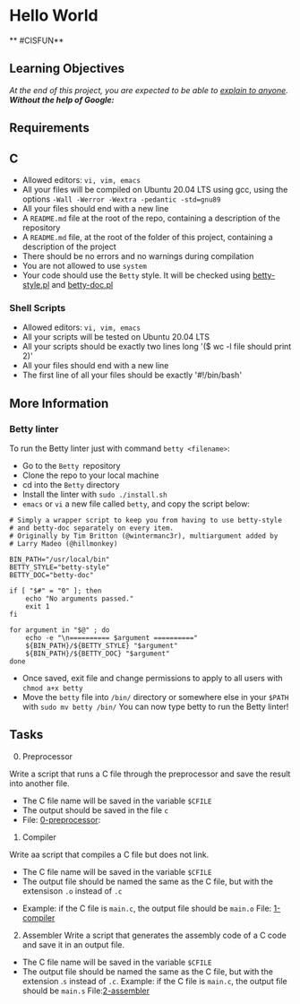 # Hello World 
** #CISFUN**

## Learning Objectives
*At the end of this project, you are expected to be able to [explain to anyone](https://fs.blog/feynman-learning-technique/). **Without the help of Google:***

## Requirements
## C
* Allowed editors: `vi, vim, emacs`
* All your files will be compiled on Ubuntu 20.04 LTS using gcc, using the options `-Wall -Werror -Wextra -pedantic -std=gnu89`
* All your files should end with a new line
* A `README.md` file at the root of the repo, containing a description of the repository
* A `README.md` file, at the root of the folder of this project, containing a description of the project
* There should be no errors and no warnings during compilation
* You are not allowed to use `system`
* Your code should use the `Betty` style. It will be checked using [betty-style.pl](https://github.com/holbertonschool/Betty/blob/master/betty-style.pl) and [betty-doc.pl](https://github.com/holbertonschool/Betty/blob/master/betty-doc.pl)
### Shell Scripts
* Allowed editors: `vi, vim, emacs`
* All your scripts will be tested on Ubuntu 20.04 LTS
* All your scripts should be exactly two lines long '($ wc -l file should print 2)'
* All your files should end with a new line
* The first line of all your files should be exactly '#!/bin/bash'

## More Information
### Betty linter
To run the Betty linter just with command `betty <filename>`:

* Go to the `Betty `repository
* Clone the repo to your local machine
* cd into the `Betty` directory
* Install the linter with `sudo ./install.sh`
* `emacs` or `vi` a new file called `betty`, and copy the script below:
```#!/bin/bash
# Simply a wrapper script to keep you from having to use betty-style
# and betty-doc separately on every item.
# Originally by Tim Britton (@wintermanc3r), multiargument added by
# Larry Madeo (@hillmonkey)

BIN_PATH="/usr/local/bin"
BETTY_STYLE="betty-style"
BETTY_DOC="betty-doc"

if [ "$#" = "0" ]; then
    echo "No arguments passed."
    exit 1
fi

for argument in "$@" ; do
    echo -e "\n========== $argument =========="
    ${BIN_PATH}/${BETTY_STYLE} "$argument"
    ${BIN_PATH}/${BETTY_DOC} "$argument"
done
```

* Once saved, exit file and change permissions to apply to all users with `chmod a+x betty`
* Move the `betty` file into `/bin/` directory or somewhere else in your `$PATH `with `sudo mv betty /bin/`
You can now type betty <filename> to run the Betty linter!

## Tasks
0. Preprocessor

Write a script that runs a C file through the preprocessor and save the result into another file.

* The C file name will be saved in the variable `$CFILE`
* The output should be saved in the file `c`
* File: [0-preprocessor](./0-preprocessor):

1. Compiler

Write aa script that compiles a C file but does not link.
* The C file name will be saved in the variable `$CFILE`
* The output file should be named the same as the C file, but with the extensison `.o` instead of `.c`
- Example: if the C file is `main.c`, the output file should be `main.o`
File: [1-compiler](./1-compiler)

2. Assembler
Write a script that generates the assembly code of a C code and save it in an output file.
* The C file name will be saved in the variable `$CFILE`
* The output file should be named the same as the C file, but with the extension .`s` instead of `.c`.
Example: if the C file is `main.c`, the output file should be `main.s`
File:[2-assembler](./2-assembler)
